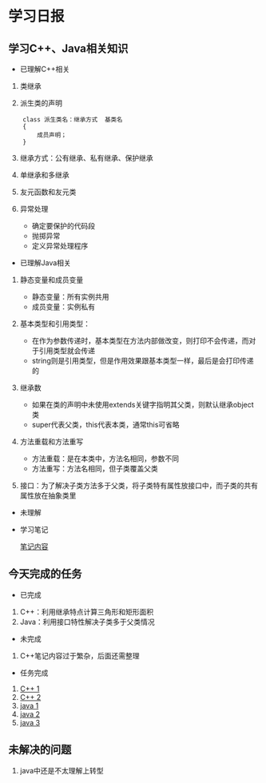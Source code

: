 # 学习日报

## 学习C++、Java相关知识

* 已理解C++相关

1. 类继承

2. 派生类的声明

```
    class 派生类名：继承方式  基类名
    {
        成员声明；
    }
```
3. 继承方式：公有继承、私有继承、保护继承

4. 单继承和多继承

5. 友元函数和友元类

6. 异常处理
   * 确定要保护的代码段
   * 抛掷异常
   * 定义异常处理程序


* 已理解Java相关

1. 静态变量和成员变量
   * 静态变量：所有实例共用
   * 成员变量：实例私有

2. 基本类型和引用类型：
   * 在作为参数传递时，基本类型在方法内部做改变，则打印不会传递，而对于引用类型就会传递
   * string则是引用类型，但是作用效果跟基本类型一样，最后是会打印传递的

3. 继承数
   * 如果在类的声明中未使用extends关键字指明其父类，则默认继承object类
   * super代表父类，this代表本类，通常this可省略

4. 方法重载和方法重写
   * 方法重载：是在本类中，方法名相同，参数不同
   * 方法重写：方法名相同，但子类覆盖父类

5. 接口：为了解决子类方法多于父类，将子类特有属性放接口中，而子类的共有属性放在抽象类里


* 未理解


* 学习笔记

   [笔记内容](https://github.com/WangZhaorui-pang/summer/blob/master/8%E6%9C%88/0802/biji.md)



## 今天完成的任务

* 已完成
1. C++：利用继承特点计算三角形和矩形面积
2. Java：利用接口特性解决子类多于父类情况

* 未完成

1. C++笔记内容过于繁杂，后面还需整理


* 任务完成

1. [C++  1](https://github.com/WangZhaorui-pang/summer/blob/master/8%E6%9C%88/0802/C%2B%2B/figure.h)
2. [C++  2](https://github.com/WangZhaorui-pang/summer/blob/master/8月/0802/C%2B%2B/zuoye.cpp)
3. [java 1](https://github.com/WangZhaorui-pang/summer/blob/master/8%E6%9C%88/0802/Java/Animal.java)
4. [java 2](https://github.com/WangZhaorui-pang/summer/blob/master/8%E6%9C%88/0802/Java/Dog.java)
5. [java 3](https://github.com/WangZhaorui-pang/summer/blob/master/8%E6%9C%88/0802/Java/See.java)


## 未解决的问题

1. java中还是不太理解上转型
